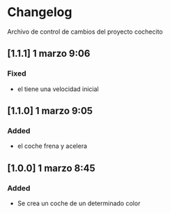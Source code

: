 # Changelog

Archivo de control de cambios del proyecto cochecito

## [1.1.1] 1 marzo 9:06

### Fixed

- el tiene una velocidad inicial

## [1.1.0] 1 marzo 9:05

### Added

- el coche frena y acelera

## [1.0.0] 1 marzo 8:45

### Added

- Se crea un coche de un determinado color
